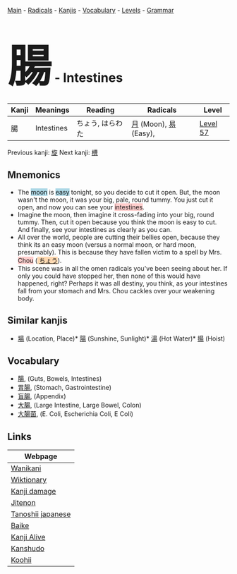 <style> bigfont {font-size: 100px}</style>
[Main](../README.md) -
[Radicals](../radicals.md) -
[Kanjis](../kanjis.md) -
[Vocabulary](../vocabulary.md) -
[Levels](../levels.md) -
[Grammar](../grammar.md)
# <bigfont> 腸</bigfont> - Intestines 

| Kanji | Meanings | Reading | Radicals | Level |
| --- | --- | --- | --- | --- |
| 腸 | Intestines | ちょう, はらわた | [月](../radicals/月.md) (Moon), [易](../radicals/易.md) (Easy),  | [Level 57](../levels/wk_level57.md) |

Previous kanji: [旋](旋.md) Next kanji: [槽](槽.md) 

## Mnemonics
 * The <span style="background-color:#ADD8E6"> moon</span> is <span style="background-color:#ADD8E6"> easy</span> tonight, so you decide to cut it open. But, the moon wasn't the moon, it was your big, pale, round tummy. You just cut it open, and now you can see your <span style="background-color:#ffcccb"> intestines</span>.
* Imagine the moon, then imagine it cross-fading into your big, round tummy. Then, cut it open because you think the moon is easy to cut. And finally, see your intestines as clearly as you can.
* All over the world, people are cutting their bellies open, because they think its an easy moon (versus a normal moon, or hard moon, presumably). This is because they have fallen victim to a spell by Mrs. <span style="background-color:#ffcccb"> Chou</span> (<span style="background-color:#fed8b1"> [ちょう](https://jisho.org/search/ちょう)</span>).
* This scene was in all the omen radicals you've been seeing about her. If only you could have stopped her, then none of this would have happened, right? Perhaps it was all destiny, you think, as your intestines fall from your stomach and Mrs. Chou cackles over your weakening body.


## Similar kanjis
 * [場](場.md) (Location, Place)* [陽](陽.md) (Sunshine, Sunlight)* [湯](湯.md) (Hot Water)* [揚](揚.md) (Hoist)


## Vocabulary
 * [腸](../vocabulary/腸.md), (Guts, Bowels, Intestines)
* [胃腸](../vocabulary/腸.md), (Stomach, Gastrointestine)
* [盲腸](../vocabulary/腸.md), (Appendix)
* [大腸](../vocabulary/腸.md), (Large Intestine, Large Bowel, Colon)
* [大腸菌](../vocabulary/腸.md), (E. Coli, Escherichia Coli, E Coli)



## Links 

| Webpage |
| --- |
| [Wanikani          ](https://www.wanikani.com/kanji/腸) |
| [Wiktionary        ](https://en.wiktionary.org/wiki/腸) |
| [Kanji damage      ](http://www.kanjidamage.com/kanji/search?utf8=✓&q=腸) |
| [Jitenon           ](https://jitenon.com/kanji/腸) |
| [Tanoshii japanese ](https://www.tanoshiijapanese.com/dictionary/kanji.cfm?k=腸) |
| [Baike             ](https://baike.baidu.com/item/腸) |
| [Kanji Alive       ](https://app.kanjialive.com/腸) |
| [Kanshudo          ](https://www.kanshudo.com/searchmn?q=腸) |
| [Koohii            ](https://kanji.koohii.com/study/kanji/腸) |
